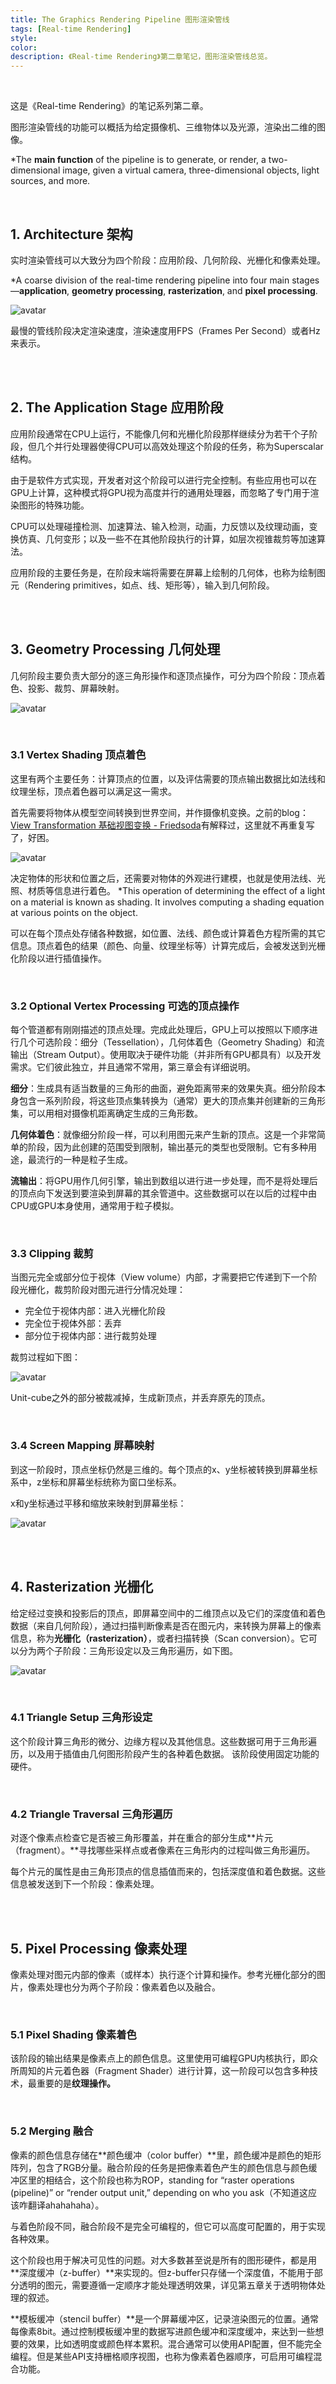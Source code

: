```yaml
---
title: The Graphics Rendering Pipeline 图形渲染管线
tags: [Real-time Rendering]
style: 
color: 
description: 《Real-time Rendering》第二章笔记，图形渲染管线总览。
---
```


<br/>

这是《Real-time Rendering》的笔记系列第二章。

图形渲染管线的功能可以概括为给定摄像机、三维物体以及光源，渲染出二维的图像。

*The **main function** of the pipeline is to generate, or render, a two-dimensional image, given a virtual camera, three-dimensional objects, light sources, and more.

<br/>

## 1. Architecture 架构 

实时渲染管线可以大致分为四个阶段：应用阶段、几何阶段、光栅化和像素处理。

*A coarse division of the real-time rendering pipeline into four main stages—**application**, **geometry processing**, **rasterization**, and **pixel processing**.

![avatar](../assets/img/post2/rtr2/1.png)

最慢的管线阶段决定渲染速度，渲染速度用FPS（Frames Per Second）或者Hz来表示。

<br/>

<br/>

## 2. The Application Stage 应用阶段 

应用阶段通常在CPU上运行，不能像几何和光栅化阶段那样继续分为若干个子阶段，但几个并行处理器使得CPU可以高效处理这个阶段的任务，称为Superscalar结构。

由于是软件方式实现，开发者对这个阶段可以进行完全控制。有些应用也可以在GPU上计算，这种模式将GPU视为高度并行的通用处理器，而忽略了专门用于渲染图形的特殊功能。

CPU可以处理碰撞检测、加速算法、输入检测，动画，力反馈以及纹理动画，变换仿真、几何变形；以及一些不在其他阶段执行的计算，如层次视锥裁剪等加速算法。

应用阶段的主要任务是，在阶段末端将需要在屏幕上绘制的几何体，也称为绘制图元（Rendering primitives，如点、线、矩形等），输入到几何阶段。

<br/>

<br/>

## 3. Geometry Processing 几何处理 

几何阶段主要负责大部分的逐三角形操作和逐顶点操作，可分为四个阶段：顶点着色、投影、裁剪、屏幕映射。

![avatar](../assets/img/post2/rtr2/2.png)

<br/>

### 3.1 Vertex Shading 顶点着色

这里有两个主要任务：计算顶点的位置，以及评估需要的顶点输出数据比如法线和纹理坐标，顶点着色器可以满足这一需求。

首先需要将物体从模型空间转换到世界空间，并作摄像机变换。之前的blog：[View Transformation 基础视图变换 - Friedsoda]([https://friedsoda.github.io/2020-07/view](https://friedsoda.github.io/2020-07/view))有解释过，这里就不再重复写了，好困。



![avatar](../assets/img/post2/rtr2/3.png)



决定物体的形状和位置之后，还需要对物体的外观进行建模，也就是使用法线、光照、材质等信息进行着色。 *This operation of determining the eﬀect of a light on a material is known as shading. It involves computing a shading equation at various points on the object.

可以在每个顶点处存储各种数据，如位置、法线、颜色或计算着色方程所需的其它信息。顶点着色的结果（颜色、向量、纹理坐标等）计算完成后，会被发送到光栅化阶段以进行插值操作。

<br/>

### 3.2 Optional Vertex Processing 可选的顶点操作

每个管道都有刚刚描述的顶点处理。完成此处理后，GPU上可以按照以下顺序进行几个可选阶段：细分（Tessellation），几何体着色（Geometry Shading）和流输出（Stream Output）。使用取决于硬件功能（并非所有GPU都具有）以及开发需求。它们彼此独立，并且通常不常用，第三章会有详细说明。

**细分**：生成具有适当数量的三角形的曲面，避免距离带来的效果失真。细分阶段本身包含一系列阶段，将这些顶点集转换为（通常）更大的顶点集并创建新的三角形集，可以用相对摄像机距离确定生成的三角形数。

**几何体着色**：就像细分阶段一样，可以利用图元来产生新的顶点。这是一个非常简单的阶段，因为此创建的范围受到限制，输出基元的类型也受限制。它有多种用途，最流行的一种是粒子生成。

**流输出**：将GPU用作几何引擎，输出到数组以进行进一步处理，而不是将处理后的顶点向下发送到要渲染到屏幕的其余管道中。这些数据可以在以后的过程中由CPU或GPU本身使用，通常用于粒子模拟。

<br/>

### 3.3 Clipping 裁剪

当图元完全或部分位于视体（View volume）内部，才需要把它传递到下一个阶段光栅化，裁剪阶段对图元进行分情况处理：

- 完全位于视体内部：进入光栅化阶段
- 完全位于视体外部：丢弃
- 部分位于视体内部：进行裁剪处理

裁剪过程如下图：

![avatar](../assets/img/post2/rtr2/4.png)

Unit-cube之外的部分被裁减掉，生成新顶点，并丢弃原先的顶点。

<br/>

### 3.4 Screen Mapping 屏幕映射

到这一阶段时，顶点坐标仍然是三维的。每个顶点的x、y坐标被转换到屏幕坐标系中，z坐标和屏幕坐标统称为窗口坐标系。

x和y坐标通过平移和缩放来映射到屏幕坐标：

![avatar](../assets/img/post2/rtr2/5.png)

<br/>

<br/>

## 4. Rasterization 光栅化 

给定经过变换和投影后的顶点，即屏幕空间中的二维顶点以及它们的深度值和着色数据（来自几何阶段），通过扫描判断像素是否在图元内，来转换为屏幕上的像素信息，称为**光栅化（rasterization）**，或者扫描转换（Scan conversion）。它可以分为两个子阶段：三角形设定以及三角形遍历，如下图。

![avatar](../assets/img/post2/rtr2/6.png)

<br/>

### 4.1 Triangle Setup 三角形设定

这个阶段计算三角形的微分、边缘方程以及其他信息。这些数据可用于三角形遍历，以及用于插值由几何图形阶段产生的各种着色数据。 该阶段使用固定功能的硬件。

<br/>

### 4.2 Triangle Traversal 三角形遍历

对逐个像素点检查它是否被三角形覆盖，并在重合的部分生成**片元（fragment）。**寻找哪些采样点或者像素在三角形内的过程叫做三角形遍历。

每个片元的属性是由三角形顶点的信息插值而来的，包括深度值和着色数据。这些信息被发送到下一个阶段：像素处理。

<br/>

<br/>

## 5. Pixel Processing 像素处理

像素处理对图元内部的像素（或样本）执行逐个计算和操作。参考光栅化部分的图片，像素处理也分为两个子阶段：像素着色以及融合。

<br/>

### 5.1 Pixel Shading 像素着色

该阶段的输出结果是像素点上的颜色信息。这里使用可编程GPU内核执行，即众所周知的片元着色器（Fragment Shader）进行计算，这一阶段可以包含多种技术，最重要的是**纹理操作。**

<br/>

### 5.2 Merging 融合

像素的颜色信息存储在**颜色缓冲（color buffer）**里，颜色缓冲是颜色的矩形阵列，包含了RGB分量。融合阶段的任务是把像素着色产生的颜色信息与颜色缓冲区里的相结合，这个阶段也称为ROP，standing for “raster operations (pipeline)” or “render output unit,” depending on who you ask（不知道这应该咋翻译ahahahaha）。

与着色阶段不同，融合阶段不是完全可编程的，但它可以高度可配置的，用于实现各种效果。

这个阶段也用于解决可见性的问题。对大多数甚至说是所有的图形硬件，都是用**深度缓冲（z-buffer）**来实现的。但z-buffer只存储一个深度值，不能用于部分透明的图元，需要遵循一定顺序才能处理透明效果，详见第五章关于透明物体处理的叙述。

**模板缓冲（stencil buﬀer）**是一个屏幕缓冲区，记录渲染图元的位置。通常每像素8bit。通过控制模板缓冲里的数据写进颜色缓冲和深度缓冲，来达到一些想要的效果，比如透明度或颜色样本累积。混合通常可以使用API配置，但不能完全编程。但是某些API支持栅格顺序视图，也称为像素着色器顺序，可启用可编程混合功能。